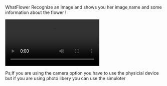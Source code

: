  WhatFlower
Recognize an Image and shows you her image,name and some information about the flower !

![](screenRecored(WhatFlower).mp4)


Ps;If you are using the camera option you have to use the physicial device but if you are using photo libery you can use the simuloter  
